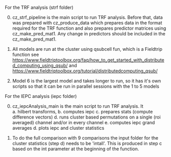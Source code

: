 For the TRF analysis (strf folder)

 0. cz_strf_pipeline is the main script to run TRF analysis.
Before that, data was prepared with cz_produce_data which prepares data in the format required for the TRF function and also prepares predictor matrices using cz_make_pred_mat1. Any change in predictors should be included in the cz_make_pred_mat1.  
 
 2. All models are run at the cluster using qsubcell fun, which is a Fieldtrip function
 see https://www.fieldtriptoolbox.org/faq/how_to_get_started_with_distributed_computing_using_qsub/
 and https://www.fieldtriptoolbox.org/tutorial/distributedcomputing_qsub/
 
 3. Model 6 is the largest model and takes longer to run, so it has it's own scripts so that it can be run in parallel sessions with the 1 to 5 models

For the IEPC analysis (iepc folder)

0. cz_iepcAnalysis_main is the main script to run TRF analysis. It  
	a. hilbert transforms,
    b. computes iepc
	c. prepares stats (compute difference vectors)
	d. runs cluster based permutations on a single (roi averaged) channel and/or in every channel
	e. computes iepc grand averages
	d. plots iepc and cluster statistics
	
1. To do the full comparison with 9 comparisons the input folder for the cluster statistics (step d) needs to be 'intall'. This is produced in step c based on the int parameter at the beginning of the function.
